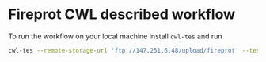 # Fireprot CWL described workflow

To run the workflow on your local machine install `cwl-tes` and run

```sh
cwl-tes --remote-storage-url 'ftp://147.251.6.48/upload/fireprot' --tes https://tesk-na.cerit-sc.cz/ga4gh/tes fireprot.cwl --filteredSequences $filteredSequencesInput --sequencesClustered $sequencesClusteredInput --strippedSequences $strippedSequencesInput
```
